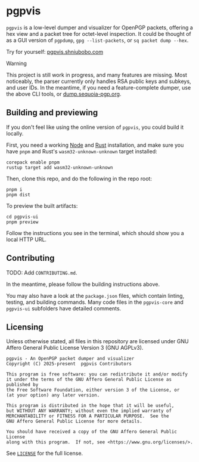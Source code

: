 # pgpvis

`pgpvis` is a low-level dumper and visualizer for OpenPGP packets, offering a
hex view and a packet tree for octet-level inspection. It could be thought of as
a GUI version of `pgpdump`, `gpg --list-packets`, or `sq packet dump --hex`.

Try for yourself: [pgpvis.shniubobo.com](https://pgpvis.shniubobo.com/)

> [!WARNING]
>
> This project is still work in progress, and many features are missing. Most
> noticeably, the parser currently only handles RSA public keys and subkeys, and
> user IDs. In the meantime, if you need a feature-complete dumper, use the
> above CLI tools, or [dump.sequoia-pgp.org](https://dump.sequoia-pgp.org/).

## Building and previewing

If you don't feel like using the online version of `pgpvis`, you could build it
locally.

First, you need a working [Node](https://nodejs.org/en/download) and
[Rust](https://rustup.rs/) installation, and make sure you have `pnpm` and
Rust's `wasm32-unknown-unknown` target installed:

```
corepack enable pnpm
rustup target add wasm32-unknown-unknown
```

Then, clone this repo, and do the following in the repo root:

```
pnpm i
pnpm dist
```

To preview the built artifacts:

```
cd pgpvis-ui
pnpm preview
```

Follow the instructions you see in the terminal, which should show you a local
HTTP URL.

## Contributing

TODO: Add `CONTRIBUTING.md`.

In the meantime, please follow the building instructions above.

You may also have a look at the `package.json` files, which contain linting,
testing, and building commands. Many code files in the `pgpvis-core` and
`pgpvis-ui` subfolders have detailed comments.

## Licensing

Unless otherwise stated, all files in this repository are licensed under GNU
Affero General Public License Version 3 (GNU AGPLv3).

```
pgpvis - An OpenPGP packet dumper and visualizer
Copyright (C) 2025-present  pgpvis Contributors

This program is free software: you can redistribute it and/or modify
it under the terms of the GNU Affero General Public License as published by
the Free Software Foundation, either version 3 of the License, or
(at your option) any later version.

This program is distributed in the hope that it will be useful,
but WITHOUT ANY WARRANTY; without even the implied warranty of
MERCHANTABILITY or FITNESS FOR A PARTICULAR PURPOSE.  See the
GNU Affero General Public License for more details.

You should have received a copy of the GNU Affero General Public License
along with this program.  If not, see <https://www.gnu.org/licenses/>.
```

See [`LICENSE`](LICENSE) for the full license.
